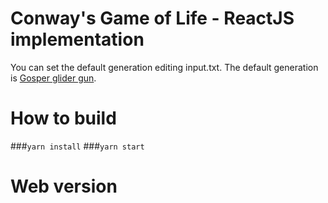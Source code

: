 # Conway's Game of Life - ReactJS implementation

You can set the default generation editing input.txt.
The default generation is [Gosper glider gun](https://www.conwaylife.com/wiki/Gosper_glider_gun).

# How to build
###`yarn install`
###`yarn start`

# Web version
